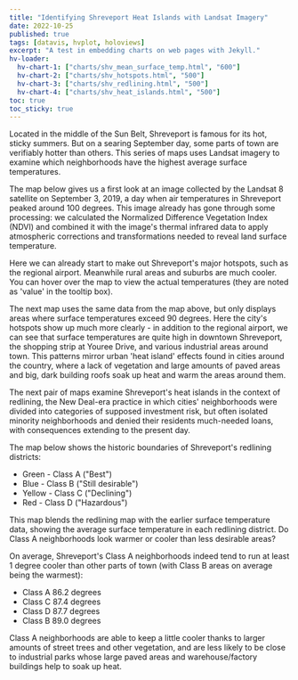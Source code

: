 ```yaml
---
title: "Identifying Shreveport Heat Islands with Landsat Imagery"
date: 2022-10-25
published: true
tags: [datavis, hvplot, holoviews]
excerpt: "A test in embedding charts on web pages with Jekyll."
hv-loader:
  hv-chart-1: ["charts/shv_mean_surface_temp.html", "600"]
  hv-chart-2: ["charts/shv_hotspots.html", "500"]
  hv-chart-3: ["charts/shv_redlining.html", "500"]
  hv-chart-4: ["charts/shv_heat_islands.html", "500"]
toc: true
toc_sticky: true
---
```


Located in the middle of the Sun Belt, Shreveport is famous for its hot, sticky summers. But on a searing September day, some parts of town are verifiably hotter than others. This series of maps uses Landsat imagery to examine which neighborhoods have the highest average surface temperatures.

The map below gives us a first look at an image collected by the Landsat 8 satellite on September 3, 2019, a day when air temperatures in Shreveport peaked around 100 degrees. This image already has gone through some processing: we calculated the Normalized Difference Vegetation Index (NDVI) and combined it with the image's thermal infrared data to apply atmospheric corrections and transformations needed to reveal land surface temperature. 

Here we can already start to make out Shreveport's major hotspots, such as the regional airport. Meanwhile rural areas and suburbs are much cooler. You can hover over the map to view the actual temperatures (they are noted as 'value' in the tooltip box). 

<div id="hv-chart-1"></div>

The next map uses the same data from the map above, but only displays areas where surface temperatures exceed 90 degrees. Here the city's hotspots show up much more clearly - in addition to the regional airport, we can see that surface temperatures are quite high in downtown Shreveport, the shopping strip at Youree Drive, and various industrial areas around town. This patterns mirror urban 'heat island' effects found in cities around the country, where a lack of vegetation and large amounts of paved areas and big, dark building roofs soak up heat and warm the areas around them. 

<div id="hv-chart-2"></div>

The next pair of maps examine Shreveport's heat islands in the context of redlining, the New Deal-era practice in which cities' neighborhoods were divided into categories of supposed investment risk, but often isolated minority neighborhoods and denied their residents much-needed loans, with consequences extending to the present day. 

The map below shows the historic boundaries of Shreveport's redlining districts:
* Green - Class A ("Best")
* Blue - Class B ("Still desirable")
* Yellow - Class C ("Declining")
* Red - Class D ("Hazardous")

<div id="hv-chart-3"></div>

This map blends the redlining map with the earlier surface temperature data, showing the average surface temperature in each redlining district. Do Class A neighborhoods look warmer or cooler than less desirable areas?

<div id="hv-chart-4"></div>

On average, Shreveport's Class A neighborhoods indeed tend to run at least 1 degree cooler than other parts of town (with Class B areas on average being the warmest):

* Class A    86.2 degrees
* Class C    87.4 degrees
* Class D    87.7 degrees
* Class B    89.0 degrees

Class A neighborhoods are able to keep a little cooler thanks to larger amounts of street trees and other vegetation, and are less likely to be close to industrial parks whose large paved areas and warehouse/factory buildings help to soak up heat. 

